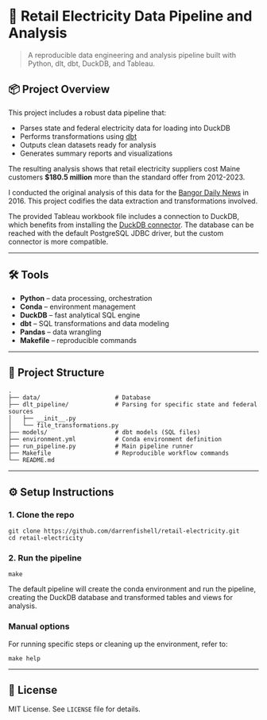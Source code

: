 # 🔌 Retail Electricity Data Pipeline and Analysis

> A reproducible data engineering and analysis pipeline built with Python, dlt, dbt, DuckDB, and Tableau.

## 📦 Project Overview

This project includes a robust data pipeline that:
- Parses state and federal electricity data for loading into DuckDB
- Performs transformations using [dbt](https://www.getdbt.com/)
- Outputs clean datasets ready for analysis
- Generates summary reports and visualizations

The resulting analysis shows that retail electricity suppliers cost Maine customers **$180.5 million** more than the standard offer from 2012-2023.

I conducted the original analysis of this data for the [Bangor Daily News](https://www.bangordailynews.com/2016/08/31/business/business-energy/maine-competitive-electricity-providers-variable-rates/) in 2016. This project codifies the data extraction and transformations involved. 

The provided Tableau workbook file includes a connection to DuckDB, which benefits from installing the [DuckDB connector](https://duckdb.org/docs/stable/guides/data_viewers/tableau.html#installing-the-tableau-duckdb-connector). The database can be reached with the default PostgreSQL JDBC driver, but the custom connector is more compatible.

---

## 🛠️ Tools

- **Python** – data processing, orchestration
- **Conda** – environment management
- **DuckDB** – fast analytical SQL engine
- **dbt** – SQL transformations and data modeling
- **Pandas** – data wrangling
- **Makefile** – reproducible commands

---

## 📁 Project Structure

```
.
├── data/                     # Database
├── dlt_pipeline/             # Parsing for specific state and federal sources
│   ├── __init__.py
│   └── file_transformations.py
├── models/                   # dbt models (SQL files)
├── environment.yml           # Conda environment definition
├── run_pipeline.py           # Main pipeline runner
├── Makefile                  # Reproducible workflow commands
└── README.md
```

---

## ⚙️ Setup Instructions

### 1. Clone the repo

```
git clone https://github.com/darrenfishell/retail-electricity.git
cd retail-electricity
```

### 2. Run the pipeline

```
make
```

The default pipeline will create the conda environment and run the pipeline, creating the DuckDB database and transformed tables and views for analysis.

### Manual options

For running specific steps or cleaning up the environment, refer to: 

```
make help
```

---

## 📜 License

MIT License. See `LICENSE` file for details.
